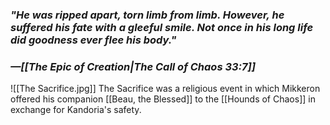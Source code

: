 ### *"He was ripped apart, torn limb from limb. However, he suffered his fate with a gleeful smile. Not once in his long life did goodness ever flee his body."*
### *—[[The Epic of Creation|The Call of Chaos 33:7]]*

![[The Sacrifice.jpg]]
The Sacrifice was a religious event in which Mikkeron offered his companion [[Beau, the Blessed]] to the [[Hounds of Chaos]] in exchange for Kandoria's safety. 